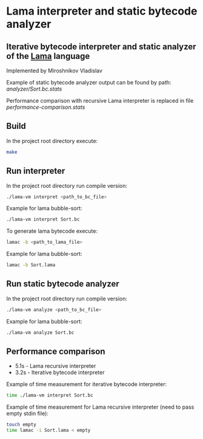# Lama interpreter and static bytecode analyzer

## Iterative bytecode interpreter and static analyzer of the [Lama](https://github.com/PLTools/Lama.git) language

Implemented by Miroshnikov Vladislav

Example of static bytecode analyzer output can be found by path: *analyzer/Sort.bc.stats*

Performance comparison with recursive Lama interpreter is replaced in file *performance-comparison.stats*

## Build 
In the project root directory execute:
```bash
make 
```

## Run interpreter
In the project root directory run compile version:
```bash
./lama-vm interpret <path_to_bc_file>
```

Example for lama bubble-sort:
```bash
./lama-vm interpret Sort.bc
```

To generate lama bytecode execute:
```bash
lamac -b <path_to_lama_file>
```

Example for lama bubble-sort:
```bash
lamac -b Sort.lama
```

## Run static bytecode analyzer
In the project root directory run compile version:
```bash
./lama-vm analyze <path_to_bc_file>
```

Example for lama bubble-sort:
```bash
./lama-vm analyze Sort.bc
```


## Performance comparison

* 5.1s - Lama recursive interpreter
* 3.2s - Iterative bytecode interpreter

Example of time measurement for iterative bytecode interpreter:
```bash
time ./lama-vm interpret Sort.bc
```

Example of time measurement for Lama recursive interpreter (need to pass empty stdin file):
```bash
touch empty
time lamac -i Sort.lama < empty
```